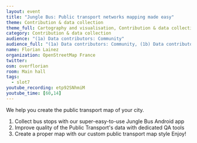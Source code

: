 ```yaml
---
layout: event
title: "Jungle Bus: Public transport networks mapping made easy"
theme: Contribution & data collection
theme_full: Cartography and visualisation, Contribution & data collection, Transport, routing and urban planning
category: Contribution & data collection
audience: "(1a) Data contributors: Community"
audience_full: "(1a) Data contributors: Community, (1b) Data contributors: Public administration (open data, data feedback...), (1c) Data contributors: Companies (data feedback, driven by need of data...), (2a) Data users: Commercial, (2b) Data users: Non-profit and public service"
name: Florian Lainez
organization: OpenStreetMap France
twitter: 
osm: overflorian
room: Main hall
tags:
  - slot7
youtube_recording: etp92SNhmiM
youtube_time: [60,14]
---
```

We help you create the public transport map of your city.
1. Collect bus stops with our super-easy-to-use Jungle Bus Android app
2. Improve quality of the Public Transport's data with dedicated QA tools
3. Create a proper map with our custom public transport map style
Enjoy!

